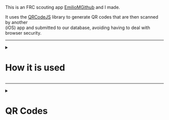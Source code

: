 This is an FRC scouting app [EmilioMGithub](https://github.com/EmilioMGithub) and I made.

It uses the [QRCodeJS](https://davidshimjs.github.io/qrcodejs/) library to generate QR codes that are then scanned by another  
(iOS) app and submitted to our database, avoiding having to deal with browser security.  


---

<details>
<summary><h1> How it is used </h1></summary>

This site consists of a variety of input options. Here they are, as well as how they  
were used for the 2024 season.

## 1. Team number, match, and alliance input

![image 1](.photos/1.png)

These are the inputs for essential info about the robot. They probably shouldn't be removed.

## 2. Auto scoring

![image 2](.photos/2.png)

The input set for auto scores. Also has a true/false dropdown that can be used. In the 2024  
season these 2 input options were speaker and amp for score options 1 and 2 respectively.  
The true/false dropdown was used for the robot leaving its starting zone.

## 3. Dropdowns

![image 3](.photos/3.png)

A set of two dropdowns. In the 2024 season these were used for co-oopertition, with dropdowns 1  
and 2 being for offering co-op and doing co-op respectively.

## 4. Tele-op scoring

![image 4](.photos/4.png)


The input set for tele-op scores. Also has a number input that can be used. In the 2024  
season these 3 input options were speaker, amp, and amped speaker for score options 1,2, and 3   
respectively. The number input was used for the number of times the bot dropped a note.

## 5. Endgame

![image 5](.photos/5.png)

A set of 3 checkboxes for endgame actions. These were used for human player actions in 2024.

## 6. Extra notes

![image 6](.photos/6.png)

A big text input. This was used in 2024 for other stuff the scouter wanted to say about the bot.

## 7. Match score

![image 7](.photos/7.png)

The calculated match score for the robot.

</details>

---

<details>
  <summary><h1>QR Codes</h1></summary>

## The library and generator function
QR code handling is done by the QRCodeJS library, as mentioned before. The GenerateQRCode  
function in MatchScouting.js takes all inputs from the page and converts them into a JSON  
string. It then creates a QR code with that JSON data, which is then displayed on the page.  
The library is located in the libs/ folder.
## Making it work for you
All of the keys and values can and should be changed to fit your implementation. 
</details>

